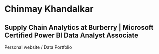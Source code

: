 # Chinmay Khandalkar
## Supply Chain Analytics at Burberry | Microsoft Certified Power BI Data Analyst Associate
Personal website / Data Portfolio
